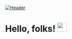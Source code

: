 [![Header](https://i.ibb.co/kG32m8T/Nababrata-Deb.png)](https://i.ibb.co/kG32m8T/Nababrata-Deb.png)

# Hello, folks! <img src="https://raw.githubusercontent.com/MartinHeinz/MartinHeinz/master/wave.gif" width="30px">

